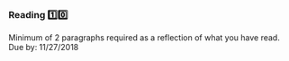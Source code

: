### Reading :one::zero:

Minimum of 2 paragraphs required as a reflection of what you have read. Due by: 11/27/2018
